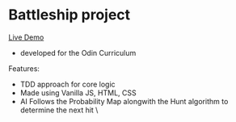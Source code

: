 # Battleship project 
[Live Demo](https://wintstack.github.io/battleship/)
- developed for the Odin Curriculum

Features: 
- TDD approach for core logic
- Made using Vanilla JS, HTML, CSS
- AI Follows the Probability Map alongwith the Hunt algorithm to determine the next hit \

